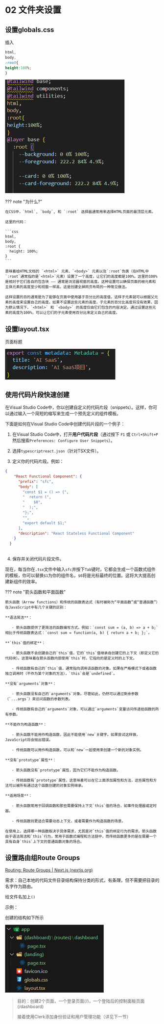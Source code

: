# 02 文件夹设置

## 设置globals.css

插入

```css
html,
body,
:root{
height:100%;
} 
```

 ![image-20231108173219473](./02-文件夹设置.assets/image-20231108173219473.png) 

??? note "为什么?"

    在CSS中，`html`, `body`, 和 `:root` 选择器通常用来选择HTML页面的最顶层元素。
    
    这里的代码：
    
    ```css
    html,
    body,
    :root {
      height: 100%;
    }
    ```
    
    意味着给HTML文档的 `<html>` 元素、`<body>` 元素以及`:root`伪类（在HTML中`:root`通常指的是`<html>`元素）设置了一个高度，让它们的高度都是100%。这里的100%是相对于它们各自的包含块 —— 通常是浏览器视窗的高度。这种设置可以确保页面的根元素和主体元素的高度至少和视窗一样高，这是创建全屏网页布局的一种常见做法。
    
    这样设置的目的通常是为了能够在页面中使用基于百分比的高度值，这样子元素就可以根据父元素的高度来设置自己的高度。如果不设置这些元素的高度，子元素的百分比高度将没有效果，因为默认情况下，`<html>` 和 `<body>` 的高度仅由它们包含的内容决定。通过设置这些元素的高度为100%，可以让它们的子元素使用百分比来定义自己的高度。

## 设置layout.tsx

页面标题

![image-20231226205002167](./02-文件夹设置.assets/image-20231226205002167.png) 

## 使用代码片段快速创建

在Visual Studio Code中，你以创建自定义的代码片段（snippets）。这样，你可以通过输入一个简短的缩写来生成一个预先定义的组件模板。

下面是如何在Visual Studio Code中创建代码片段的一个例子：

1. 在Visual Studio Code中，打开**用户代码片段**（通过按下 `F1` 或 `Ctrl+Shift+P` 然后搜索`Preferences: Configure User Snippets`）。

2. 选择`typescriptreact.json`（针对TSX文件）。

3. 定义你的代码片段。例如：

```json
{
	"React Functional Component": {
	  "prefix": "sfc",
	  "body": [
		"const $1 = () => {",
		"  return (",
		"    $0",
		"  );",
		"};",
		"",
		"export default $1;"
	  ],
	  "description": "React Stateless Functional Component"
	}
  }
  
```

4. 保存并关闭代码片段文件。

现在，每当你在`.tsx`文件中输入`sfc`并按下`Tab`键时，它都会生成一个函数式组件的模板，你可以替换`$1`为你的组件名，`$0`将是光标最终的位置。这将大大提高创建新组件的效率。

??? note "箭头函数和平面函数"

    箭头函数（Arrow functions）和传统的函数表达式（有时被称为“平面函数”或“普通函数”）在JavaScript中有几个关键的区别：
    
    **语法简洁**：
    
       - 箭头函数提供了更简洁的函数编写方式。例如：`const sum = (a, b) => a + b;` 相比于传统函数表达式：`const sum = function(a, b) { return a + b; };`。
    
    **`this`值的绑定**：
    
       - 箭头函数不会创建自己的`this`值，它的`this`值继承自创建它的上下文（即定义它的代码块）。这意味着在箭头函数内部使用`this`时，它指向的是定义时的上下文。
       
       - 传统函数有自己的`this`值，通常指向调用该函数的对象。如果在严格模式下或者函数独立调用时（不作为某个对象的方法），`this`会是`undefined`。
    
    **没有`arguments`对象**：
    
       - 箭头函数没有自己的`arguments`对象。尽管如此，仍然可以通过剩余参数（`...args`）来访问函数的参数列表。
       
       - 传统函数有自己的`arguments`对象，可以通过`arguments`变量访问传递给函数的所有参数。
    
    **不能作为构造函数**：
    
       - 箭头函数不能用作构造函数，因此不能使用`new`关键字。如果尝试这样做，JavaScript将会抛出错误。
       
       - 传统函数可以用作构造函数，可以和`new`一起使用来创建一个新的对象实例。
    
    **没有`prototype`属性**：
    
       - 箭头函数没有`prototype`属性，因为它们不能作为构造函数。
       
       - 传统函数有`prototype`属性，这意味着可以在它上面添加属性和方法，这些属性和方法可以被所有通过这个函数创建的对象实例继承。
    
    **适用场景**：
    
       - 箭头函数常用于回调函数和那些需要保持上下文`this`值的场合，如事件处理器或定时器。
       
       - 传统函数则更适合需要动态上下文，或者需要作为构造函数的场景。
    
    在使用上，选择哪一种函数取决于具体需求，尤其是对`this`值的绑定行为的需求。箭头函数由于语法简洁和`this`行为，常用于函数式编程和方法链中，而传统函数更多的是在需要一个具有自身`this`上下文的普通函数对象的场合。

## 设置路由组Route Groups

[Routing: Route Groups | Next.js (nextjs.org)](https://nextjs.org/docs/app/building-your-application/routing/route-groups)

需求：自己本地的代码文件目录结构保持分类的形式，有条理，但不需要把目录的名字作为路由。

给文件名加上`()`

示例：

创建的结构如下所示

 ![image-20231109175209699](./02-文件夹设置.assets/image-20231109175209699.png) 

> 目的：创建2个页面，一个登录页面(/)，一个登陆后的控制面板页面(/dashboard)
>
> 接着使用Clerk添加身份验证和用户管理功能（详见下一节）
